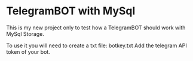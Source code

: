 <h1> TelegramBOT with MySql </h1>

This is my new project only to test how a TelegramBOT should work with MySql Storage.



To use it you will need to create a txt file: botkey.txt
Add the telegram API token of your bot.